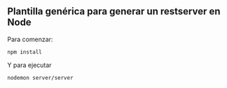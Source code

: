 ## Plantilla genérica para generar un restserver en Node

Para comenzar:

```
npm install
```

Y para ejecutar

```
nodemon server/server
```
